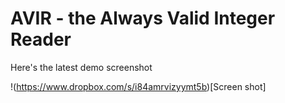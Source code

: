 AVIR - the Always Valid Integer Reader
======================================

Here's the latest demo screenshot

!(https://www.dropbox.com/s/i84amrvizyymt5b)[Screen shot]
